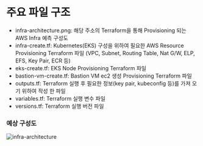 # 주요 파일 구조

- infra-architecture.png: 해당 주소의 Terraform을 통해 Provisioning 되는 AWS Infra 예측 구성도
- infra-create.tf: Kubernetes(EKS) 구성을 위하여 필요한 AWS Resource Provisioning Terraform 파일 (VPC, Subnet, Routing Table, Nat G/W, ELP, EFS, Key Pair, ECR 등)
- eks-create.tf: EKS Node Provisioning Terraform 파일
- bastion-vm-create.tf: Bastion VM ec2 생성 Provisioning Terraform 파일
- outputs.tf: Terraform 실행 후 필요한 정보(key pair, kubeconfig 등)를 가져 오기 위하여 작성 한 파일
- variables.tf: Terraform 실행 변수 파일
- versions.tf: Terraform 실행 버전 파일


### 예상 구성도

![infra-architecture][infra-architecture]

[infra-architecture]:./images/infra-architecture.png
